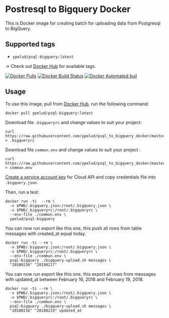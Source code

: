 # Postresql to Bigquery Docker

This is Docker image for creating batch for uploading data from Postgresql to BigQuery.

## Supported tags

* `ypelud/psql-bigquery:latest`

&rarr; Check out [Docker Hub](https://hub.docker.com/r/ypelud/psql-bigquery/tags/) for available tags.

[![Docker Pulls](https://img.shields.io/docker/pulls/ypelud/psql-bigquery.svg)]()
[![Docker Build Status](https://img.shields.io/docker/build/ypelud/psql-bigquery.svg)]()
[![Docker Automated buil](https://img.shields.io/docker/automated/ypelud/psql-bigquery.svg)]()

## Usage

To use this image, pull from [Docker Hub](https://hub.docker.com/r/ypelud/psql-bigquery/), run the following command:


```
docker pull ypelud/psql-bigquery:latest
```

Download file `.bigqueryrc` and change values to suit your project:

```
curl https://raw.githubusercontent.com/ypelud/psql_to_bigquery_docker/master/.bigqueryrc.sample > .bigqueryrc
```

Download file `commun.env` and change values to suit your project :

```
curl https://raw.githubusercontent.com/ypelud/psql_to_bigquery_docker/master/commun.env.sample > commun.env
```

[Create a service account key](https://cloud.google.com/docs/authentication/getting-started) for Cloud API and copy credentials file into `.bigquery.json`.


Then, run a test:

```
docker run -ti  --rm \
  -v $PWD/.bigquery.json:/root/.bigquery.json \
  -v $PWD/.bigqueryrc:/root/.bigqueryrc \
  --env-file ./commun.env \
  ypelud/psql-bigquery
```

You can now run export like this one, this push all rows from table messages with created_at equal today.

```
docker run -ti --rm \
  -v $PWD/.bigquery.json:/root/.bigquery.json \
  -v $PWD/.bigqueryrc:/root/.bigqueryrc \
  --env-file ./commun.env \
  psql-bigquery ./bigquery-upload.sh messages \
  "20180216" "20180217"
```


You can now run export like this one, this export all rows from messages with updated_at between February 16, 2018 and February 19, 2018.

```
docker run -ti --rm \
  -v $PWD/.bigquery.json:/root/.bigquery.json \
  -v $PWD/.bigqueryrc:/root/.bigqueryrc \
  --env-file ./commun.env \
  psql-bigquery ./bigquery-upload.sh messages \
  "20180216" "20180219" updated_at
```

